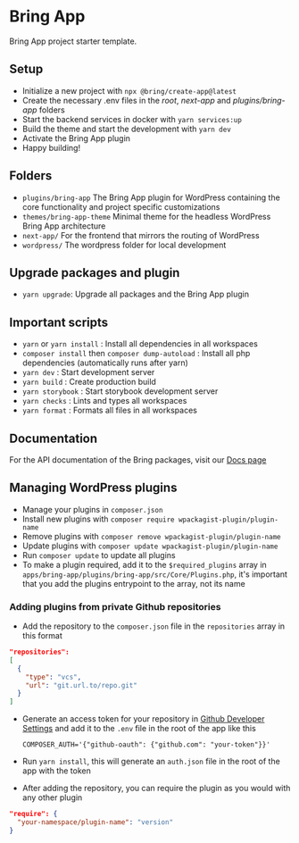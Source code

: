 # Bring App

Bring App project starter template.

## Setup

- Initialize a new project with `npx @bring/create-app@latest`
- Create the necessary .env files in the _root_, _next-app_ and _plugins/bring-app_ folders
- Start the backend services in docker with `yarn services:up`
- Build the theme and start the development with `yarn dev`
- Activate the Bring App plugin
- Happy building!

## Folders

- `plugins/bring-app`
  The Bring App plugin for WordPress containing the core functionality and project specific customizations
- `themes/bring-app-theme`
  Minimal theme for the headless WordPress Bring App architecture
- `next-app/`
  For the frontend that mirrors the routing of WordPress
- `wordpress/`
  The wordpress folder for local development

## Upgrade packages and plugin

- `yarn upgrade`: Upgrade all packages and the Bring App plugin

## Important scripts

- `yarn` or `yarn install` : Install all dependencies in all workspaces
- `composer install` then `composer dump-autoload` : Install all php dependencies (automatically runs after yarn)
- `yarn dev` : Start development server
- `yarn build` : Create production build
- `yarn storybook` : Start storybook development server
- `yarn checks` : Lints and types all workspaces
- `yarn format` : Formats all files in all workspaces

## Documentation

For the API documentation of the Bring packages, visit our [Docs page](https://bring-app-docs.vercel.app/)

## Managing WordPress plugins

- Manage your plugins in `composer.json`
- Install new plugins with `composer require wpackagist-plugin/plugin-name`
- Remove plugins with `composer remove wpackagist-plugin/plugin-name`
- Update plugins with `composer update wpackagist-plugin/plugin-name`
- Run `composer update` to update all plugins
- To make a plugin required, add it to the `$required_plugins` array in `apps/bring-app/plugins/bring-app/src/Core/Plugins.php`, it's important that you add the plugins entrypoint to the array, not its name

### Adding plugins from private Github repositories

- Add the repository to the `composer.json` file in the `repositories` array in this format

```json
"repositories":
[
  {
  	"type": "vcs",
  	"url": "git.url.to/repo.git"
  }
]
```

- Generate an access token for your repository in [Github Developer Settings](https://github.com/settings/tokens) and add it to the `.env` file in the root of the app like this

  ```env
  COMPOSER_AUTH='{"github-oauth": {"github.com": "your-token"}}'
  ```

- Run `yarn install`, this will generate an `auth.json` file in the root of the app with the token

- After adding the repository, you can require the plugin as you would with any other plugin

```json
"require": {
  "your-namespace/plugin-name": "version"
}
```
